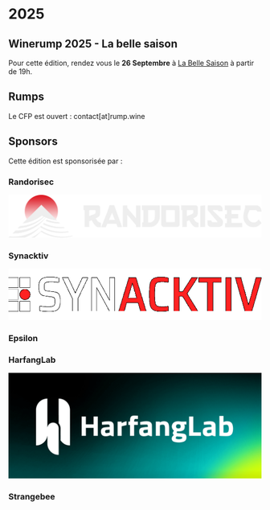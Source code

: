 # 2025

## Winerump 2025 - La belle saison

Pour cette édition, rendez vous le **26 Septembre** à [La Belle Saison](https://maps.app.goo.gl/X2wfp2rte3S8VUSf9) à partir de 19h.

## Rumps

Le CFP est ouvert : contact[at]rump.wine

## Sponsors

Cette édition est sponsorisée par :

### Randorisec

![](./medias/randorisec.png)

### Synacktiv

![](./medias/synacktiv.png)

### Epsilon 
<imgWhiteBg src="/medias/epsilon.png" />

### HarfangLab 

![](./medias/harfanglab.png)

### Strangebee
<imgWhiteBg src="/medias/strangebee.svg" />
